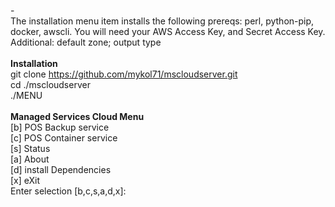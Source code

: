 -<br>
<tab>The installation menu item installs the following prereqs:
perl, python-pip, docker, awscli.
You will need your AWS Access Key, and Secret Access Key.<br>
Additional: default zone; output type<br>
<br>
<b>Installation</b><br>
git clone https://github.com/mykol71/mscloudserver.git<br>
cd ./mscloudserver<br>
./MENU<br>
<br>
<b>Managed Services Cloud Menu</b><br>
<tab>[b] POS Backup service<br>
<tab>[c] POS Container service<br>
<tab>[s] Status<br>
<tab>[a] About<br>
<tab>[d] install Dependencies<br>
<tab>[x] eXit<br>
Enter selection [b,c,s,a,d,x]:<br>
